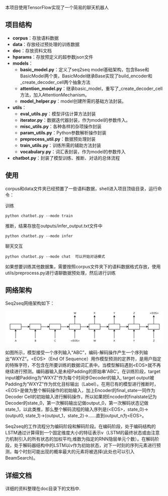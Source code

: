 本项目使用TensorFlow实现了一个简易的聊天机器人

## 项目结构

* **corpus**：存放语料数据
* **data**：存放经过预处理的训练数据
* **doc**：存放资料文档
* **hparams**：存放预定义的超参数json文件
* **models**：
  * **basic_model.py**：定义了seq2seq model基础架构，包含Base和BasicModel两个类，BasicModel继承Base实现了build_encoder和_create_decoder_cell两个抽象方法
  * **attention_model.py**：继承basic_model，重写了_create_decoder_cell方法，加入AttentionMechanism。
  * **model_helper.py**：model创建所需的基础方法封装。
* **utils**：
  * **eval_utils.py**：模型评估计算方法封装
  * **iterator.py**：数据迭代器封装，作为model的参数传入。
  * **misc_utils.py**：各种各样的杂项操作封装
  * **param_utils.py**：Python参数解析操作封装
  * **preprocess_util.py**：数据预处理封装
  * **train_utils.py**：训练所需的辅助方法封装
  * **vocabulary.py**：词汇表封装，作为model的参数传入
* **chatbot.py**：封装了模型训练、推断、对话的总体流程

## 使用

corpus和data文件夹已经预置了一些语料数据，shell进入项目顶级目录，运行命令：

训练

    python chatbot.py --mode train

推断，结果存放在outputs/infer_output.txt文件中

    python chatbot.py --mode infer

聊天交互

    python chatbot.py --mode chat  可以开始对话模式

如果想要训练其他数据集，需要按照corpus文件夹下的语料数据格式存放，使用utils/preprocess.py进行语聊数据预处理，然后进行训练

## 网络架构
Seq2seq网络架构如下：

![Seq2seq网络架构](https://github.com/Boreaso/tensorflow-chatbot/raw/master/images/seq2seq_architecture.png)

如图所示，模型接受一个序列输入“ABC”，编码-解码操作产生一个序列输出“WXYZ”。<EOS\>（End Of Sequence）用作模型预测的定界符，是用户指定的特殊字符，不包含在所要训练的数据词汇表中。当模型解码遇到<EOS\>就不再继续进行预测。编码器输入是未经Padding的原始串‘ABC’。在训练阶段，target input被Padding为“<EOS>WXYZ”作为每个时间步Decoder的输入, target output被Padding为“WXYZ<EOS>”作为优化目标输出（Label）。在用已有的模型进行推断时，<EOS\>是做为整个解码操作的初始输入，加上Encoder的final_state一同作为Decoder Cell的初始输入进行解码操作，所以如果把Encoder的finalstate记为Decoder的state_0，第一次解码输出记做output_0，第一次解码状态记做state_1，以此类推，那么整个解码流程的输入序列是(<EOS\>，state_0)->(output0, state_1)->(output_1，state_2)->……直到output_n为<EOS\>。

Seq2seq的工作流程分为编码阶段和解码阶段。在编码阶段，处于编码结构的LSTM通过计算得到一个固定维度大小的特征表示v（LSTM的最终状态或由注意力机制引入的所有状态的加权平均,维数为指定的RNN隐层单元个数）。在解码阶段，处于解码器结构中的LSTM以v作为初始状态，对下一时刻的序列元素进行预测，每个时刻可能出现的概率最大的元素将被选择(此处也可以引入BeamSearch)。

## 详细文档

详细的资料整理在doc目录下的文档中.
